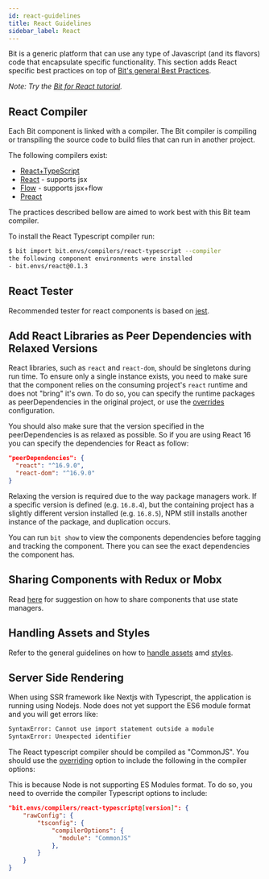 ```yaml
---
id: react-guidelines
title: React Guidelines
sidebar_label: React
---
```


Bit is a generic platform that can use any type of Javascript (and its flavors) code that encapsulate specific functionality. This section adds React specific best practices on top of [Bit's general Best Practices](/docs/best-practices.html).

*Note: Try the [Bit for React tutorial](https://docs.bit.dev/docs/tutorials/bit-react-tutorial).*

## React Compiler

Each Bit component is linked with a compiler. The Bit compiler is compiling or transpiling the source code to build files that can run in another project.  

The following compilers exist:

- [React+TypeScript](https://bit.dev/bit/envs/compilers/react-typescript)
- [React](https://bit.dev/bit/envs/compilers/react) - supports jsx  
- [Flow](https://bit.dev/bit/envs/compilers/flow) - supports jsx+flow
- [Preact](https://bit.dev/bit/envs/compilers/preact)  

The practices described bellow are aimed to work best with this Bit team compiler.  

To install the React Typescript compiler run:  

```bash
$ bit import bit.envs/compilers/react-typescript --compiler
the following component environments were installed
- bit.envs/react@0.1.3
```

## React Tester

Recommended tester for react components is based on [jest](https://bit.dev/bit/envs/testers/jest).  

## Add React Libraries as Peer Dependencies with Relaxed Versions

React libraries, such as `react` and `react-dom`, should be singletons during run time. To ensure only a single instance exists, you need to make sure that the component relies on the consuming project's `react` runtime and does not "bring" it's own. To do so, you can specify the runtime packages as peerDependencies in the original project, or use the [overrides](/docs/overrides) configuration.  

You should also make sure that the version specified in the peerDependencies is as relaxed as possible. So if you are using React 16 you can specify the dependencies for React as follow:  

```json
"peerDependencies": {
  "react": "^16.9.0",
  "react-dom": "^16.9.0"
}
```

Relaxing the version is required due to the way package managers work.  If a specific version is defined (e.g. `16.8.4`), but the containing project has a slightly different version installed (e.g. `16.8.5`), NPM still installs another instance of the package, and duplication occurs.  

You can run `bit show` to view the components dependencies before tagging and tracking the component. There you can see the exact dependencies the component has.  

## Sharing Components with Redux or Mobx

Read [here](/docs/best-practices#state-managers) for suggestion on how to share components that use state managers.  

## Handling Assets and Styles

Refer to the general guidelines on how to [handle assets](/docs/best-practices#handling-assets) amd [styles](/docs/best-practices#handling-styles).

## Server Side Rendering

When using SSR framework like Nextjs with Typescript, the application is running using Nodejs. Node does not yet support the ES6 module format and you will get errors like:  

```bash
SyntaxError: Cannot use import statement outside a module
SyntaxError: Unexpected identifier
```

The React typescript compiler should be compiled as "CommonJS". You should use the [overriding](/docs/overrides) option to include the following in the compiler options:  

This is because Node is not supporting ES Modules format. To do so, you need to override the compiler Typescript options to include:  

```json
"bit.envs/compilers/react-typescript@[version]": {
    "rawConfig": {
        "tsconfig": {
            "compilerOptions": {
              "module": "CommonJS"
            },
        }
    }
}
```
